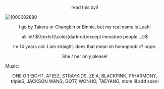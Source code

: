 <p align="center">read this byi!</p>

![1000002880](https://github.com/user-attachments/assets/a53aecf9-3a27-4f41-a766-d2c21e9eac61)

   <p align="center">I go by Takeru or Changbin or Binnie, but my real name Is Leah! </p>
    <p align="center">all int! ${\textsf{\color{darkred}except immature people...}}$ </p>
        <p align="center">Im 14 years old..I am straight. does that mean im homophobic? nope.

 <p align="center">She / her only please!</p>

 Music: 
     <p align="center">ONE OR EIGHT, ATEEZ, STRAYKIDS, ZE:A, BLACKPINK, P1HARMONY, tripleS, JACKSON WANG, GOT7, WONHO, TAEYANG, more ill add soon!</p>
